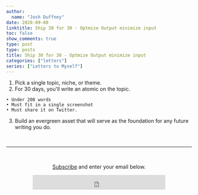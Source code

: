 ```yaml
---
author:
  name: "Josh Duffney"
date: 2020-09-08
linktitle: Ship 30 for 30 - Optmize Output minimize input
toc: false
show_comments: true
type: post
type: posts
title: Ship 30 for 30 - Optmize Output minimize input
categories: ["letters"]
series: ["Letters to Myself"]
---
```


1. Pick a single topic, niche, or theme.
2. For 30 days, you'll write an atomic on the topic. 

```
• Under 200 words
• Must fit in a single screenshot
• Must share it on Twitter. 
```
3. Build an evergreen asset that will serve as the foundation for any future writing you do.

<br>

---

<br>

<p align="center">
<a href="https://share.mailbrew.com/joshduffney/the-duffney-digest-dsL8moSCOvCb">Subscribe</a> and enter your email below.
</p>

<div align="center">

<iframe
  title="Subscribe to The Duffney Digest"
  src="https://app.mailbrew.com/joshduffney/the-duffney-digest-dsL8moSCOvCb/embed?user=false&accent=000000&theme=light&minimal=true&crisp=off"
  width="360"
  height="40"
  style={{ borderRadius: "6px"}}
  frameBorder="0"
  scrolling="no"
></iframe>

<br>
</div>

<br>